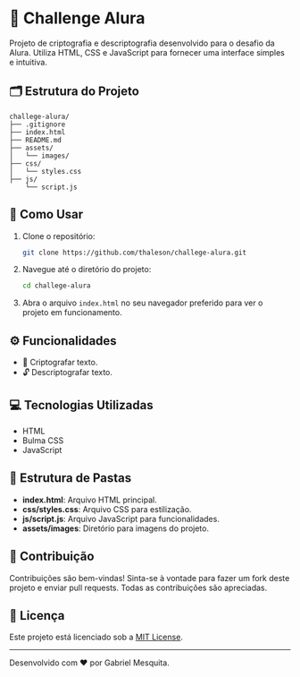 # 🌟 Challenge Alura

Projeto de criptografia e descriptografia desenvolvido para o desafio da Alura. Utiliza HTML, CSS e JavaScript para fornecer uma interface simples e intuitiva.

## 🗂 Estrutura do Projeto

```
challege-alura/
├── .gitignore
├── index.html
├── README.md
├── assets/
│   └── images/
├── css/
│   └── styles.css
├── js/
    └── script.js
```

## 🚀 Como Usar

1. Clone o repositório:
   ```sh
   git clone https://github.com/thaleson/challege-alura.git
   ```

2. Navegue até o diretório do projeto:
   ```sh
   cd challege-alura
   ```

3. Abra o arquivo `index.html` no seu navegador preferido para ver o projeto em funcionamento.

## ⚙️ Funcionalidades

- 🔐 Criptografar texto.
- 🔓 Descriptografar texto.

## 💻 Tecnologias Utilizadas

- HTML
- Bulma CSS
- JavaScript

## 📁 Estrutura de Pastas

- **index.html**: Arquivo HTML principal.
- **css/styles.css**: Arquivo CSS para estilização.
- **js/script.js**: Arquivo JavaScript para funcionalidades.
- **assets/images**: Diretório para imagens do projeto.

## 🤝 Contribuição

Contribuições são bem-vindas! Sinta-se à vontade para fazer um fork deste projeto e enviar pull requests. Todas as contribuições são apreciadas.

## 📜 Licença

Este projeto está licenciado sob a [MIT License](LICENSE).

---

Desenvolvido com ❤️ por Gabriel Mesquita.



